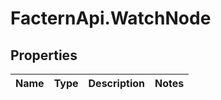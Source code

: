 # FacternApi.WatchNode

## Properties
Name | Type | Description | Notes
------------ | ------------- | ------------- | -------------


